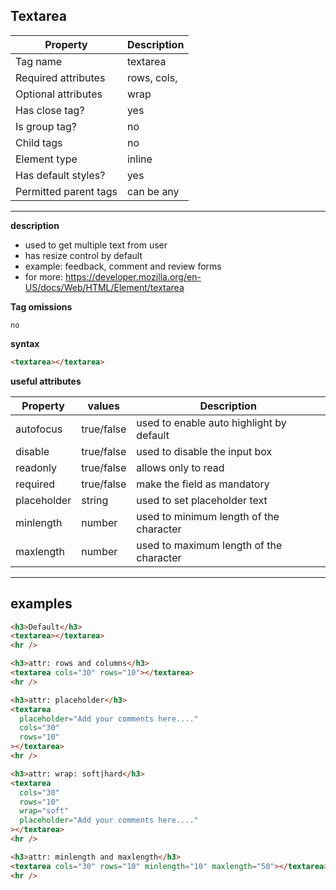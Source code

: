 ## Textarea

| Property              | Description |
| --------------------- | ----------- |
| Tag name              | textarea    |
| Required attributes   | rows, cols, |
| Optional attributes   | wrap        |
| Has close tag?        | yes         |
| Is group tag?         | no          |
| Child tags            | no          |
| Element type          | inline      |
| Has default styles?   | yes         |
| Permitted parent tags | can be any  |

---

**description**

- used to get multiple text from user
- has resize control by default
- example: feedback, comment and review forms
- for more: https://developer.mozilla.org/en-US/docs/Web/HTML/Element/textarea

**Tag omissions**

```
no
```

**syntax**

```html
<textarea></textarea>
```

**useful attributes**

| Property    | values     | Description                              |
| ----------- | ---------- | ---------------------------------------- |
| autofocus   | true/false | used to enable auto highlight by default |
| disable     | true/false | used to disable the input box            |
| readonly    | true/false | allows only to read                      |
| required    | true/false | make the field as mandatory              |
| placeholder | string     | used to set placeholder text             |
| minlength   | number     | used to minimum length of the character  |
| maxlength   | number     | used to maximum length of the character  |

---

## examples

```html
<h3>Default</h3>
<textarea></textarea>
<hr />

<h3>attr: rows and columns</h3>
<textarea cols="30" rows="10"></textarea>
<hr />

<h3>attr: placeholder</h3>
<textarea
  placeholder="Add your comments here...."
  cols="30"
  rows="10"
></textarea>
<hr />

<h3>attr: wrap: soft|hard</h3>
<textarea
  cols="30"
  rows="10"
  wrap="soft"
  placeholder="Add your comments here...."
></textarea>
<hr />

<h3>attr: minlength and maxlength</h3>
<textarea cols="30" rows="10" minlength="10" maxlength="50"></textarea>
<hr />
```
